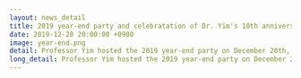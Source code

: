 ```yaml
---
layout: news_detail
title: 2019 year-end party and celebratation of Dr. Yim's 10th anniversary at Ewha
date: 2019-12-20 20:00:00 +0900
image: year-end.png
detail: Professor Yim hosted the 2019 year-end party on December 20th, 2019. It was a wonderful turnout with 18 current and 14 former members of CLL. We had a valuable opportunity to get to know each other and share the latest news. 
long_detail: Professor Yim hosted the 2019 year-end party on December 20th, 2019. It was a wonderful turnout with 18 current and 14 former members of CLL. We had a valuable opportunity to get to know each other and share the latest news. 
---
```


